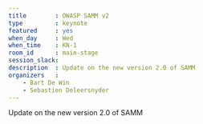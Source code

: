 ```yaml
---
title        : OWASP SAMM v2
type         : keynote
featured     : yes
when_day     : Wed
when_time    : KN-1
room_id      : main-stage
session_slack: 
description  : Update on the new version 2.0 of SAMM
organizers   :
    - Bart De Win
    - Sebastien Deleersnyder
---
```


Update on the new version 2.0 of SAMM
